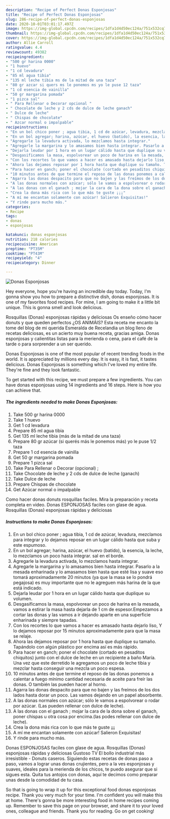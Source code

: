 ```yaml
---
description: "Recipe of Perfect Donas Esponjosas"
title: "Recipe of Perfect Donas Esponjosas"
slug: 286-recipe-of-perfect-donas-esponjosas
date: 2020-10-01T03:01:17.497Z
image: https://img-global.cpcdn.com/recipes/1dfa1d4d50ec124a/751x532cq70/donas-esponjosas-foto-principal.jpg
thumbnail: https://img-global.cpcdn.com/recipes/1dfa1d4d50ec124a/751x532cq70/donas-esponjosas-foto-principal.jpg
cover: https://img-global.cpcdn.com/recipes/1dfa1d4d50ec124a/751x532cq70/donas-esponjosas-foto-principal.jpg
author: Allie Carroll
ratingvalue: 4.4
reviewcount: 49382
recipeingredient:
- "500 gr harina 0000"
- "1 huevo"
- "1 cd levadura"
- "85 ml agua tibia"
- "135 ml leche tibia ms de la mitad de una taza"
- "80 gr azcar si quers ms le ponemos ms yo le puse 12 taza"
- "1 cd esencia de vainilla"
- "50 gr margarina pomada"
- "1 pizca sal"
- " Para Rellenar o Decorar opcional "
- " Chocolate de leche y 2 cds de dulce de leche ganach"
- " Dulce de leche"
- " Chispas de chocolate"
- " Azcar normal o impalpable"
recipeinstructions:
- "En un bol chico poner ; agua tibia, 1 cd de azúcar, levadura, mezclamos para integrar y lo dejamos reposar en un lugar cálido hasta que suba y este espumoso."
- "En un bol agregar; harina, azúcar, el huevo (batido), la esencia, la leche, lo mezclamos un poco hasta integrar. sal en el borde."
- "Agregarle la levadura activada, lo mezclamos hasta integrar."
- "Agregarle la margarina y lo amasamos bien hasta integrar. Pasarlo a la mesada enharinada y lo amasamos bien hasta que esté lisa y suave eso tomará aproximadamente 20 minutos (ya que la masa se lo pondrá pegajosa) es muy importante que no le agreguen más harina de la que está indicado."
- "Dejarla leudar por 1 hora en un lugar cálido hasta que duplique su volumen."
- "Desgasificamos la masa, espolvorear un poco de harina en la mesada, vamos a estirar la masa hasta dejarla de 1 cm de espesor.Empezamos a cortar las donas y las vamos a ir dejando aparte en una superficie enharinada y siempre tapadas."
- "Con los recortes lo que vamos a hacer es amasado hasta dejarlo liso, Y lo dejamos reposar por 15 minutos aproximadamente para que la masa se relaje."
- "Ahora las dejamos reposar por 1 hora hasta que duplique su tamaño. Tapándolo con algún plástico por encima así es más rápido."
- "Para hacer en ganch; poner el chocolate (cortado en pesaditos chiquitos) junto con el dulce de leche en un recipiente a baño María. Una vez que este derretido le agregamos un poco de leche tibia y mezclar hasta conseguir una mezcla un poco espesa."
- "10 minutos antes de que termine el reposo de las donas ponemos a calentar a fuego mínimo cantidad necesaria de aceite para freír las donas. O también las pueden hacer al horno."
- "Agarra las donas despacito para que no bajen y las freímos de los dos lados hasta dorar un poco. Las vamos dejando en un papel absorbente."
- "A las donas normales con azúcar; sólo le vamos a espolvorear o rodar por azúcar. (Las pueden rellenar con dulce de leche)."
- "A las donas con el ganach ; mojar la cara de la dona sobre el ganach, poner chispas u otra cosa por encima.(las podes rellenar con dulce de leche)."
- "Crea la dona más rica con lo que más te guste ¡¡¡"
- "A mí me encantan solamente con azúcar! Salieron Exquisitas!"
- "Y rinde para mucho más."
categories:
- Recipe
tags:
- donas
- esponjosas

katakunci: donas esponjosas 
nutrition: 218 calories
recipecuisine: American
preptime: "PT35M"
cooktime: "PT43M"
recipeyield: "4"
recipecategory: Dinner

---
```



![Donas Esponjosas](https://img-global.cpcdn.com/recipes/1dfa1d4d50ec124a/751x532cq70/donas-esponjosas-foto-principal.jpg)

Hey everyone, hope you're having an incredible day today. Today, I'm gonna show you how to prepare a distinctive dish, donas esponjosas. It is one of my favorites food recipes. For mine, I am going to make it a little bit unique. This is gonna smell and look delicious.

Rosquillas (Donas) esponjosas rápidas y deliciosas Os enseño cómo hacer donuts y que queden perfectos ¿OS ANIMÁIS? Esta receta me encanto la tome del blog de mi querida Esmeralda de Recelandia un blog lleno de recetas deliciosas, es un acierto muy buena receta, gracias amiga. Donas esponjosas y calientitas listas para la merienda o cena, para el café de la tarde o para sorprender a un ser querido.

Donas Esponjosas is one of the most popular of recent trending foods in the world. It is appreciated by millions every day. It is easy, it is fast, it tastes delicious. Donas Esponjosas is something which I've loved my entire life. They're fine and they look fantastic.


To get started with this recipe, we must prepare a few ingredients. You can have donas esponjosas using 14 ingredients and 16 steps. Here is how you can achieve that.

<!--inarticleads1-->

##### The ingredients needed to make Donas Esponjosas:

1. Take 500 gr harina 0000
1. Take 1 huevo
1. Get 1 cd levadura
1. Prepare 85 ml agua tibia
1. Get 135 ml leche tibia (más de la mitad de una taza)
1. Prepare 80 gr azúcar (si querés más le ponemos más) yo le puse 1/2 taza
1. Prepare 1 cd esencia de vainilla
1. Get 50 gr margarina pomada
1. Prepare 1 pizca sal
1. Take  Para Rellenar o Decorar (opcional) ;
1. Take  Chocolate de leche y 2 cds de dulce de leche (ganach)
1. Take  Dulce de leche
1. Prepare  Chispas de chocolate
1. Get  Azúcar normal o impalpable


Como hacer donas donuts rosquillas faciles. Mira la preparación y receta completa en video. Donas ESPONJOSAS faciles con glase de agua. Rosquillas (Donas) esponjosas rápidas y deliciosas 

<!--inarticleads2-->

##### Instructions to make Donas Esponjosas:

1. En un bol chico poner ; agua tibia, 1 cd de azúcar, levadura, mezclamos para integrar y lo dejamos reposar en un lugar cálido hasta que suba y este espumoso.
1. En un bol agregar; harina, azúcar, el huevo (batido), la esencia, la leche, lo mezclamos un poco hasta integrar. sal en el borde.
1. Agregarle la levadura activada, lo mezclamos hasta integrar.
1. Agregarle la margarina y lo amasamos bien hasta integrar. Pasarlo a la mesada enharinada y lo amasamos bien hasta que esté lisa y suave eso tomará aproximadamente 20 minutos (ya que la masa se lo pondrá pegajosa) es muy importante que no le agreguen más harina de la que está indicado.
1. Dejarla leudar por 1 hora en un lugar cálido hasta que duplique su volumen.
1. Desgasificamos la masa, espolvorear un poco de harina en la mesada, vamos a estirar la masa hasta dejarla de 1 cm de espesor.Empezamos a cortar las donas y las vamos a ir dejando aparte en una superficie enharinada y siempre tapadas.
1. Con los recortes lo que vamos a hacer es amasado hasta dejarlo liso, Y lo dejamos reposar por 15 minutos aproximadamente para que la masa se relaje.
1. Ahora las dejamos reposar por 1 hora hasta que duplique su tamaño. Tapándolo con algún plástico por encima así es más rápido.
1. Para hacer en ganch; poner el chocolate (cortado en pesaditos chiquitos) junto con el dulce de leche en un recipiente a baño María. Una vez que este derretido le agregamos un poco de leche tibia y mezclar hasta conseguir una mezcla un poco espesa.
1. 10 minutos antes de que termine el reposo de las donas ponemos a calentar a fuego mínimo cantidad necesaria de aceite para freír las donas. O también las pueden hacer al horno.
1. Agarra las donas despacito para que no bajen y las freímos de los dos lados hasta dorar un poco. Las vamos dejando en un papel absorbente.
1. A las donas normales con azúcar; sólo le vamos a espolvorear o rodar por azúcar. (Las pueden rellenar con dulce de leche).
1. A las donas con el ganach ; mojar la cara de la dona sobre el ganach, poner chispas u otra cosa por encima.(las podes rellenar con dulce de leche).
1. Crea la dona más rica con lo que más te guste ¡¡¡
1. A mí me encantan solamente con azúcar! Salieron Exquisitas!
1. Y rinde para mucho más.


Donas ESPONJOSAS faciles con glase de agua. Rosquillas (Donas) esponjosas rápidas y deliciosas Gustoso TV El bollo industrial más irresistible - Donuts caseros. Siguiendo estas recetas de donas paso a paso, vamos a lograr unas donas crujientes, pero a la ves esponjosas y suaves, ideales para la merienda de los chicos, te puedo asegurar que si sigues esta. Quita tus antojos con donas, aquí te decimos como preparar unas desde la comodidad de tu casa. 

So that is going to wrap it up for this exceptional food donas esponjosas recipe. Thank you very much for your time. I'm confident you will make this at home. There's gonna be more interesting food in home recipes coming up. Remember to save this page on your browser, and share it to your loved ones, colleague and friends. Thank you for reading. Go on get cooking!

